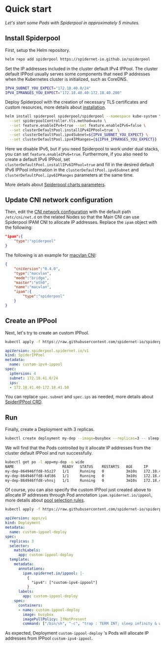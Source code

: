 # Quick start

*Let's start some Pods with Spiderpool in approximately 5 minutes.*

## Install Spiderpool

First, setup the Helm repository.

```bash
helm repo add spiderpool https://spidernet-io.github.io/spiderpool
```

Set the IP addresses included in the cluster default IPv4 IPPool. The cluster default IPPool usually serves some components that need IP addresses when the Kubernetes cluster is initialized, such as CoreDNS.

```bash
IPV4_SUBNET_YOU_EXPECT="172.18.40.0/24"
IPV4_IPRANGES_YOU_EXPECT="172.18.40.40-172.18.40.200"
```

Deploy Spiderpool with the creation of necessary TLS certificates and custom resources, more details about [installation](https://github.com/spidernet-io/spiderpool/blob/main/docs/usage/install.md).

```bash
helm install spiderpool spiderpool/spiderpool --namespace kube-system \
  --set spiderpoolController.tls.method=auto \
  --set feature.enableIPv4=true --set feature.enableIPv6=false \
  --set clusterDefaultPool.installIPv4IPPool=true  \
  --set clusterDefaultPool.ipv4Subnet=${IPV4_SUBNET_YOU_EXPECT} \
  --set clusterDefaultPool.ipv4IPRanges={${IPV4_IPRANGES_YOU_EXPECT}}
```

Here we disable IPv6, but if you need Spiderpool to work under dual stacks, you can set `feature.enableIPv6=true`. Furthermore, if you also need to create a default IPv6 IPPool, set `clusterDefaultPool.installIPv6IPPool=true` and fill in the desired default IPv6 IPPool information in the `clusterDefaultPool.ipv6Subnet` and `clusterDefaultPool.ipv6IPRanges` parameters at the same time.

More details about [Spiderpool charts parameters](https://github.com/spidernet-io/spiderpool/blob/main/charts/spiderpool/README.md#parameters).

## Update CNI network configuration

Then, edit the [CNI network configuration](https://www.cni.dev/docs/spec/#section-1-network-configuration-format) with the default path `/etc/cni/net.d` on the related Nodes so that the Main CNI can use Spiderpool IPAM CNI to allocate IP addresses. Replace the `ipam` object with the following:

```json
"ipam":{
    "type":"spiderpool"
}
```

The following is an example for [macvlan CNI](https://www.cni.dev/plugins/current/main/macvlan/):

```json
{
    "cniVersion":"0.4.0",
    "type":"macvlan",
    "mode":"bridge",
    "master":"eth0",
    "name":"macvlan",
    "ipam":{
        "type":"spiderpool"
    }
}
```

## Create an IPPool

Next, let's try to create an custom IPPool.

```bash
kubectl apply -f https://raw.githubusercontent.com/spidernet-io/spiderpool/main/docs/example/basic/custom-ipv4-ippool.yaml
```

```yaml
apiVersion: spiderpool.spidernet.io/v1
kind: SpiderIPPool
metadata:
  name: custom-ipv4-ippool
spec:
  ipVersion: 4
  subnet: 172.18.41.0/24
  ips:
  - 172.18.41.40-172.18.41.50
```

You can replace `spec.subnet` and `spec.ips` as needed, more details about [SpiderIPPool CRD](https://github.com/spidernet-io/spiderpool/blob/main/docs/concepts/spiderippool.md).

## Run

Finally, create a Deployment with 3 replicas.

```bash
kubectl create deployment my-dep --image=busybox --replicas=3 -- sleep infinity
```

We will find that the Pods controlled by it allocate IP addresses from the cluster default IPPool and run successfully.

```bash
kubectl get po -l app=my-dep -o wide
NAME                      READY   STATUS    RESTARTS   AGE     IP              NODE            NOMINATED NODE   READINESS GATES
my-dep-864946ffd8-h5z27   1/1     Running   0          3m10s   172.18.40.42    spider-worker   <none>           <none>
my-dep-864946ffd8-kdl86   1/1     Running   0          3m10s   172.18.40.200   spider-worker   <none>           <none>
my-dep-864946ffd8-vhnsj   1/1     Running   0          3m10s   172.18.40.38    spider-worker   <none>           <none>
```

Of course, you can also specify the custom IPPool just created above to allocate IP addresses through Pod annotation `ipam.spidernet.io/ippool`, more details about [pool selection rules](TODO).

```bash
kubectl apply -f https://raw.githubusercontent.com/spidernet-io/spiderpool/main/docs/example/basic/custom-ippool-deploy.yaml
```

```yaml
apiVersion: apps/v1
kind: Deployment
metadata:
  name: custom-ippool-deploy
spec:
  replicas: 3
  selector:
    matchLabels:
      app: custom-ippool-deploy
  template:
    metadata:
      annotations:
        ipam.spidernet.io/ippool: |-
          {
            "ipv4": ["custom-ipv4-ippool"]
          }
      labels:
        app: custom-ippool-deploy
    spec:
      containers:
      - name: custom-ippool-deploy
        image: busybox
        imagePullPolicy: IfNotPresent
        command: ["/bin/sh", "-c", "trap : TERM INT; sleep infinity & wait"]
```

As expected, Deployment `custom-ippool-deploy` 's Pods will allocate IP addresses from IPPool `custom-ipv4-ippool`.
